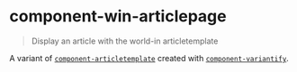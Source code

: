 # component-win-articlepage
> Display an article with the world-in articletemplate

A variant of [`component-articletemplate`](http://github.com/economist-components/component-articletemplate) created with [`component-variantify`](http://github.com/economist-components/component-variantify).
